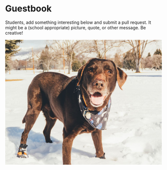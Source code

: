 # Guestbook

Students, add something interesting below and submit a pull request. It might be
a (school appropriate) picture, quote, or other message. Be creative!

![Cooper in the snow](Images/coop.JPG)
